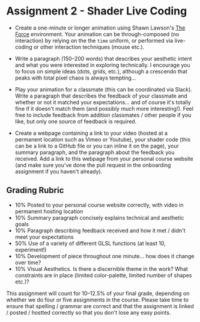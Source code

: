 # Assignment 2 - Shader Live Coding

- Create a one-minute or longer animation using Shawn Lawson's [The Force](https://shawnlawson.github.io/The_Force/) environment. Your animation can be through-composed (no interaction) by relying on the the `time` uniform, or performed via live-coding or other interaction techniques (mouse etc.). 

- Write a paragraph (150–200 words) that describes your aesthetic intent and what you were interested in exploring technically. I encourage you to focus on simple ideas (dots, grids, etc.), although a crescendo that peaks with total pixel chaos is always tempting... 

- Play your animation for a classmate (this can be coordinated via Slack). Write a paragraph that describes the feedback of your classmate and whether or not it matched your expectations... and of course it's totally fine if it doesn't match them (and possibly much more interesting!). Feel free to include feedback from addition classmates / other people if you like, but only one source of feedback is required.

- Create a webpage containing a link to your video (hosted at a permanent location such as Vimeo or Youtube), your shader code (this can be a link to a GitHub file or you can inline it on the page), your summary paragraph, and the paragraph about the feedback you received. Add a link to this webpage from your personal course website (and make sure you've done the pull request in the onboarding assignment if you haven't already).  

Grading Rubric
---
- 10% Posted to your personal course website correctly, with video in permanent hosting location
- 10% Summary paragraph concisely explains technical and aesthetic goals
- 10% Paragraph describing feedback received and how it met / didn't meet your expectations
- 50% Use of a variety of different GLSL functions (at least 10, experiment!)
- 10% Development of piece throughout one minute... how does it change over time?
- 10% Visual Aesthetics. Is there a discernible theme in the work? What constraints are in place (limited color-palette, limited number of shapes etc.)? 

This assignment will count for 10–12.5% of your final grade, depending on whether we do four or five assignments in the course. Please take time to ensure that spelling / grammar are correct and that the assignment is linked / posted / hostted correctly so that you don't lose any easy points.
